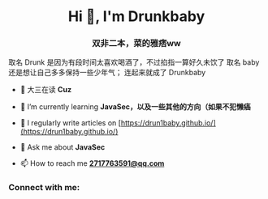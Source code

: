 <h1 align="center">Hi 👋, I'm Drunkbaby</h1>
<h3 align="center">双非二本，菜的雅痞ww</h3>

取名 Drunk 是因为有段时间太喜欢喝酒了，不过掐指一算好久未饮了
取名 baby 还是想让自己多多保持一些少年气；
连起来就成了 Drunkbaby

- 🔭 大三在读 **Cuz**

- 🌱 I’m currently learning **JavaSec，以及一些其他的方向（如果不犯懒癌**

- 📝 I regularly write articles on [https://drun1baby.github.io/](https://drun1baby.github.io/)

- 💬 Ask me about **JavaSec**

- 📫 How to reach me **2717763591@qq.com**

<h3 align="left">Connect with me:</h3>
<p align="left">
</p>
